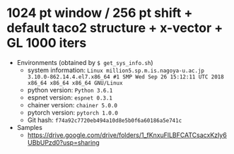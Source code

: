 # 1024 pt window / 256 pt shift + default taco2 structure + x-vector + GL 1000 iters
  - Environments (obtained by `$ get_sys_info.sh`)
    - system information: `Linux million5.sp.m.is.nagoya-u.ac.jp 3.10.0-862.14.4.el7.x86_64 #1 SMP Wed Sep 26 15:12:11 UTC 2018 x86_64 x86_64 x86_64 GNU/Linux`
    - python version: `Python 3.6.1`
    - espnet version: `espnet 0.3.1`
    - chainer version: `chainer 5.0.0`
    - pytorch version: `pytorch 1.0.0`
    - Git hash: `f74a92c7720eb494a10d8e5b0f6a60186a5e741c`
  - Samples
    - https://drive.google.com/drive/folders/1_fKnxuFlLBFCATCsacxKzIy6UBbUPzd0?usp=sharing
